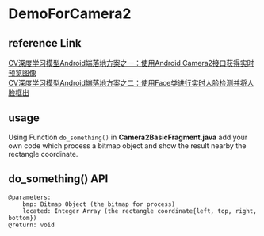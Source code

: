 # DemoForCamera2

## reference Link

[CV深度学习模型Android端落地方案之一：使用Android Camera2接口获得实时预览图像](https://blog.csdn.net/tonydandelion2014/article/details/85039451)  
[CV深度学习模型Android端落地方案之二：使用Face类进行实时人脸检测并将人脸框出](https://blog.csdn.net/tonydandelion2014/article/details/85058178)  


## usage
Using Function ```do_something()``` in **Camera2BasicFragment.java** add your own code which process a bitmap object and show the result nearby the rectangle coordinate.  


## do_something() API
```
@parameters:  
	bmp: Bitmap Object (the bitmap for process)  
	located: Integer Array (the rectangle coordinate{left, top, right, bottom})  
@return: void  
```
